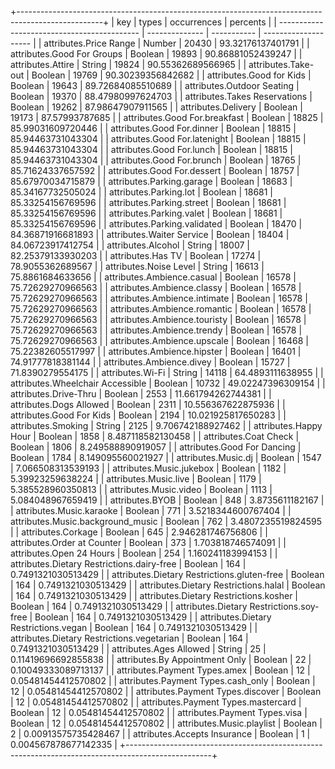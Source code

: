 +---------------------------------------------------------------------------------------------------+
| key                                         | types          | occurrences | percents             |
| ------------------------------------------- | -------------- | ----------- | -------------------- |
| attributes.Price Range                      | Number         | 20430       | 93.32176137401791    |
| attributes.Good For Groups                  | Boolean        | 19893       | 90.86881052439247    |
| attributes.Attire                           | String         | 19824       | 90.55362689566965    |
| attributes.Take-out                         | Boolean        | 19769       | 90.30239356842682    |
| attributes.Good for Kids                    | Boolean        | 19643       | 89.72684085510689    |
| attributes.Outdoor Seating                  | Boolean        | 19370       | 88.47980997624703    |
| attributes.Takes Reservations               | Boolean        | 19262       | 87.98647907911565    |
| attributes.Delivery                         | Boolean        | 19173       | 87.57993787685       |
| attributes.Good For.breakfast               | Boolean        | 18825       | 85.99031609720446    |
| attributes.Good For.dinner                  | Boolean        | 18815       | 85.94463731043304    |
| attributes.Good For.latenight               | Boolean        | 18815       | 85.94463731043304    |
| attributes.Good For.lunch                   | Boolean        | 18815       | 85.94463731043304    |
| attributes.Good For.brunch                  | Boolean        | 18765       | 85.71624337657592    |
| attributes.Good For.dessert                 | Boolean        | 18757       | 85.67970034715879    |
| attributes.Parking.garage                   | Boolean        | 18683       | 85.34167732505024    |
| attributes.Parking.lot                      | Boolean        | 18681       | 85.33254156769596    |
| attributes.Parking.street                   | Boolean        | 18681       | 85.33254156769596    |
| attributes.Parking.valet                    | Boolean        | 18681       | 85.33254156769596    |
| attributes.Parking.validated                | Boolean        | 18470       | 84.36871916681893    |
| attributes.Waiter Service                   | Boolean        | 18404       | 84.06723917412754    |
| attributes.Alcohol                          | String         | 18007       | 82.25379133930203    |
| attributes.Has TV                           | Boolean        | 17274       | 78.9055362689567     |
| attributes.Noise Level                      | String         | 16613       | 75.8861684633656     |
| attributes.Ambience.casual                  | Boolean        | 16578       | 75.72629270966563    |
| attributes.Ambience.classy                  | Boolean        | 16578       | 75.72629270966563    |
| attributes.Ambience.intimate                | Boolean        | 16578       | 75.72629270966563    |
| attributes.Ambience.romantic                | Boolean        | 16578       | 75.72629270966563    |
| attributes.Ambience.touristy                | Boolean        | 16578       | 75.72629270966563    |
| attributes.Ambience.trendy                  | Boolean        | 16578       | 75.72629270966563    |
| attributes.Ambience.upscale                 | Boolean        | 16468       | 75.22382605517997    |
| attributes.Ambience.hipster                 | Boolean        | 16401       | 74.91777818381144    |
| attributes.Ambience.divey                   | Boolean        | 15727       | 71.8390279554175     |
| attributes.Wi-Fi                            | String         | 14118       | 64.4893111638955     |
| attributes.Wheelchair Accessible            | Boolean        | 10732       | 49.02247396309154    |
| attributes.Drive-Thru                       | Boolean        | 2553        | 11.661794262744381   |
| attributes.Dogs Allowed                     | Boolean        | 2311        | 10.556367622875936   |
| attributes.Good For Kids                    | Boolean        | 2194        | 10.021925817650283   |
| attributes.Smoking                          | String         | 2125        | 9.706742188927462    |
| attributes.Happy Hour                       | Boolean        | 1858        | 8.487118582130458    |
| attributes.Coat Check                       | Boolean        | 1806        | 8.249588890919057    |
| attributes.Good For Dancing                 | Boolean        | 1784        | 8.149095560021927    |
| attributes.Music.dj                         | Boolean        | 1547        | 7.066508313539193    |
| attributes.Music.jukebox                    | Boolean        | 1182        | 5.39923259638224     |
| attributes.Music.live                       | Boolean        | 1179        | 5.385528960350813    |
| attributes.Music.video                      | Boolean        | 1113        | 5.084048967659419    |
| attributes.BYOB                             | Boolean        | 848         | 3.8735611182167      |
| attributes.Music.karaoke                    | Boolean        | 771         | 3.5218344600767404   |
| attributes.Music.background_music           | Boolean        | 762         | 3.4807235519824595   |
| attributes.Corkage                          | Boolean        | 645         | 2.946281746756806    |
| attributes.Order at Counter                 | Boolean        | 373         | 1.703818746574091    |
| attributes.Open 24 Hours                    | Boolean        | 254         | 1.160241183994153    |
| attributes.Dietary Restrictions.dairy-free  | Boolean        | 164         | 0.7491321030513429   |
| attributes.Dietary Restrictions.gluten-free | Boolean        | 164         | 0.7491321030513429   |
| attributes.Dietary Restrictions.halal       | Boolean        | 164         | 0.7491321030513429   |
| attributes.Dietary Restrictions.kosher      | Boolean        | 164         | 0.7491321030513429   |
| attributes.Dietary Restrictions.soy-free    | Boolean        | 164         | 0.7491321030513429   |
| attributes.Dietary Restrictions.vegan       | Boolean        | 164         | 0.7491321030513429   |
| attributes.Dietary Restrictions.vegetarian  | Boolean        | 164         | 0.7491321030513429   |
| attributes.Ages Allowed                     | String         | 25          | 0.11419696692855838  |
| attributes.By Appointment Only              | Boolean        | 22          | 0.10049333089713137  |
| attributes.Payment Types.amex               | Boolean        | 12          | 0.05481454412570802  |
| attributes.Payment Types.cash_only          | Boolean        | 12          | 0.05481454412570802  |
| attributes.Payment Types.discover           | Boolean        | 12          | 0.05481454412570802  |
| attributes.Payment Types.mastercard         | Boolean        | 12          | 0.05481454412570802  |
| attributes.Payment Types.visa               | Boolean        | 12          | 0.05481454412570802  |
| attributes.Music.playlist                   | Boolean        | 2           | 0.00913575735428467  |
| attributes.Accepts Insurance                | Boolean        | 1           | 0.004567878677142335 |
+---------------------------------------------------------------------------------------------------+
